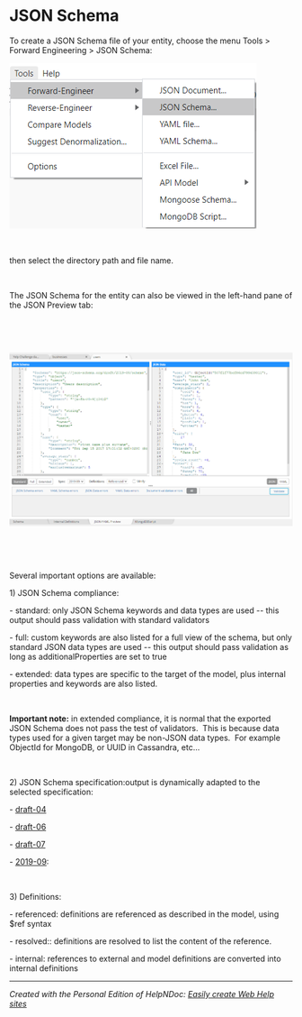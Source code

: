 # JSON Schema

To create a JSON Schema file of your entity, choose the menu Tools \> Forward Engineering \> JSON Schema:

![Image](<lib/Forward-Engineering%20-%20JSON%20Schema.png>)

&nbsp;

then select the directory path and file name.

&nbsp;

The JSON Schema for the entity can also be viewed in the left-hand pane of the JSON Preview tab:

&nbsp;

&nbsp;

![Image](<lib/Forward-Engineering%20-%20JSON%20Preview.png>)

&nbsp;

&nbsp;

Several important options are available:

&#49;) JSON Schema compliance:

\- standard: only JSON Schema keywords and data types are used -- this output should pass validation with standard validators

\- full: custom keywords are also listed for a full view of the schema, but only standard JSON data types are used -- this output should pass validation as long as additionalProperties are set to true

\- extended: data types are specific to the target of the model, plus internal properties and keywords are also listed. &nbsp;

&nbsp;

**Important note:** in extended compliance, it is normal that the exported JSON Schema does not pass the test of validators.&nbsp; This is because data types used for a given target may be non-JSON data types.&nbsp; For example ObjectId for MongoDB, or UUID in Cassandra, etc...

&nbsp;

&#50;) JSON Schema specification:output is dynamically adapted to the selected specification:

\- [draft-04](<https://json-schema.org/specification-links.html#draft-4> "target=\"\_blank\"")

\- [draft-06](<https://json-schema.org/specification-links.html#draft-6> "target=\"\_blank\"")

\- [draft-07](<https://json-schema.org/specification-links.html#draft-7> "target=\"\_blank\"")

\- [2019-09](<https://json-schema.org/specification-links.html#2019-09-formerly-known-as-draft-8> "target=\"\_blank\""):&nbsp;

&nbsp;

&#51;) Definitions:

\- referenced: definitions are referenced as described in the model, using $ref syntax

\- resolved:: definitions are resolved to list the content of the reference.

\- internal: references to external and model definitions are converted into internal definitions


***
_Created with the Personal Edition of HelpNDoc: [Easily create Web Help sites](<https://www.helpndoc.com/feature-tour>)_
